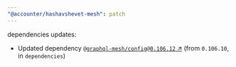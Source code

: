 ```yaml
---
"@accounter/hashavshevet-mesh": patch
---
```

dependencies updates:
  - Updated dependency [`@graphql-mesh/config@0.106.12` ↗︎](https://www.npmjs.com/package/@graphql-mesh/config/v/0.106.12) (from `0.106.10`, in `dependencies`)
